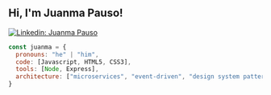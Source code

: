 <h2> Hi, I'm Juanma Pauso! </h2>

[![Linkedin: Juanma Pauso](https://img.shields.io/badge/-thaianebraga-blue?style=flat-square&logo=Linkedin&logoColor=white&link=https://www.linkedin.com/in/juanmaperezpauso/)](https://www.linkedin.com/in/juanmaperezpauso/)

```javascript
const juanma = {
  pronouns: "he" | "him",
  code: [Javascript, HTML5, CSS3],
  tools: [Node, Express],
  architecture: ["microservices", "event-driven", "design system pattern"]
}
```


<!--
**JuanmaPauso/JuanmaPauso** is a ✨ _special_ ✨ repository because its `README.md` (this file) appears on your GitHub profile.

Here are some ideas to get you started:

- 🔭 I’m currently working on ...
- 🌱 I’m currently learning ...
- 👯 I’m looking to collaborate on ...
- 🤔 I’m looking for help with ...
- 💬 Ask me about ...
- 📫 How to reach me: ...
- 😄 Pronouns: ...
- ⚡ Fun fact: ...
-->
